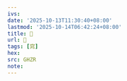 ```yaml
---
ivs:
date: '2025-10-13T11:30:40+08:00'
lastmod: '2025-10-14T06:42:24+08:00'
title: 󰦬
url: 󰦬
tags: [窕]
hex: 
src: GHZR
note:
---
```


